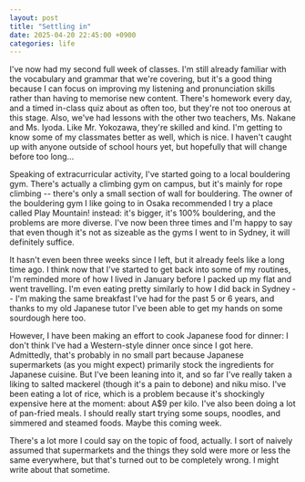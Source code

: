 ```yaml
---
layout: post
title: "Settling in"
date: 2025-04-20 22:45:00 +0900
categories: life
---
```


I've now had my second full week of classes. I'm still already familiar with the vocabulary and
grammar that we're covering, but it's a good thing because I can focus on improving my listening
and pronunciation skills rather than having to memorise new content. There's homework every day,
and a timed in-class quiz about as often too, but they're not too onerous at this stage. Also, we've
had lessons with the other two teachers, Ms. Nakane and Ms. Iyoda. Like Mr. Yokozawa, they're 
skilled and kind. I'm getting to know some of my classmates better as well, which is nice. I haven't
caught up with anyone outside of school hours yet, but hopefully that will change before too long...

Speaking of extracurricular activity, I've started going to a local bouldering gym. There's actually
a climbing gym on campus, but it's mainly for rope climbing -- there's only a small section of wall
for bouldering. The owner of the bouldering gym I like going to in Osaka recommended I try a place
called Play Mountain! instead: it's bigger, it's 100% bouldering, and the problems are more diverse.
I've now been three times and I'm happy to say that even though it's not as sizeable as the gyms I
went to in Sydney, it will definitely suffice.

It hasn't even been three weeks since I left, but it already feels like a long time ago.
I think now that I've started to get back into some of my routines, I'm reminded more of how I lived
in January before I packed up my flat and went travelling. I'm even eating pretty similarly to how
I did back in Sydney -- I'm making the same breakfast I've had for the past 5 or 6 years, and thanks
to my old Japanese tutor I've been able to get my hands on some sourdough here too.

However, I have been making an effort to cook Japanese food for dinner: I don't think I've had a 
Western-style dinner once since I got here. Admittedly, that's probably in no small part because 
Japanese supermarkets (as you might expect) primarily stock the ingredients for Japanese cuisine.
But I've been leaning into it, and so far I've really taken a liking to salted mackerel (though
it's a pain to debone) and niku miso. I've been eating a lot of rice, which is a problem because 
it's shockingly expensive here at the moment: about A$9 per kilo. I've also been doing a lot of
pan-fried meals. I should really start trying some soups, noodles, and simmered and steamed foods.
Maybe this coming week.

There's a lot more I could say on the topic of food, actually. I sort of naively assumed that
supermarkets and the things they sold were more or less the same everywhere, but that's turned out to
be completely wrong. I might write about that sometime.
